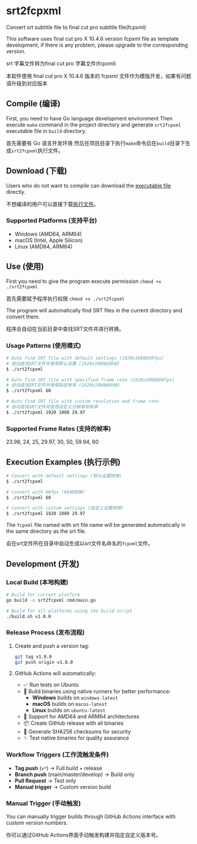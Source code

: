 # srt2fcpxml
Convert srt subtitle file to final cut pro subtitle file(fcpxml)

This software uses final cut pro X 10.4.6 version fcpxml file as template development, if there is any problem, please upgrade to the corresponding version.

srt 字幕文件转为final cut pro 字幕文件(fcpxml)

本软件使用 final cut pro X 10.4.6 版本的 fcpxml 文件作为模版开发，如果有问题请升级到对应版本


## Compile (编译)
First, you need to have Go language development environment
Then execute `make` command in the project directory and generate `srt2fcpxml` executable file in `build` directory.

首先需要有 Go 语言开发环境
然后在项目目录下执行`make`命令后在`build`目录下生成`srt2fcpxml`执行文件。

## Download (下载)
Users who do not want to compile can download the [executable file](https://github.com/334456777/srt2fcpxml/releases) directly.

不想编译的用户可以直接下载[执行文件](https://github.com/334456777/srt2fcpxml/releases)。

### Supported Platforms (支持平台)
- Windows (AMD64, ARM64)
- macOS (Intel, Apple Silicon) 
- Linux (AMD64, ARM64)

## Use (使用)
First you need to give the program execute permission `chmod +x ./srt2fcpxml`

首先需要赋予程序执行权限 `chmod +x ./srt2fcpxml`

The program will automatically find SRT files in the current directory and convert them.

程序会自动在当前目录中查找SRT文件并进行转换。

### Usage Patterns (使用模式)

```bash
# Auto find SRT file with default settings (1920x1080@30fps)
# 自动查找SRT文件并使用默认设置 (1920x1080@30帧)
$ ./srt2fcpxml

# Auto find SRT file with specified frame rate (1920x1080@60fps)
# 自动查找SRT文件并使用指定帧率 (1920x1080@60帧)
$ ./srt2fcpxml 60

# Auto find SRT file with custom resolution and frame rate
# 自动查找SRT文件并使用自定义分辨率和帧率
$ ./srt2fcpxml 1920 1080 29.97
```

### Supported Frame Rates (支持的帧率)
23.98, 24, 25, 29.97, 30, 50, 59.94, 60

## Execution Examples (执行示例)

```bash
# Convert with default settings (默认设置转换)
$ ./srt2fcpxml

# Convert with 60fps (60帧转换)
$ ./srt2fcpxml 60

# Convert with custom settings (自定义设置转换)
$ ./srt2fcpxml 1920 1080 29.97
```

The `fcpxml` file named with srt file name will be generated automatically in the same directory as the srt file.

会在srt文件所在目录中自动生成以srt文件名命名的`fcpxml`文件。

## Development (开发)

### Local Build (本地构建)
```bash
# Build for current platform
go build -o srt2fcpxml cmd/main.go

# Build for all platforms using the build script
./build.sh v1.0.0
```

### Release Process (发布流程)
1. Create and push a version tag:
   ```bash
   git tag v1.0.0
   git push origin v1.0.0
   ```

2. GitHub Actions will automatically:
   - ✅ Run tests on Ubuntu
   - 🔨 Build binaries using native runners for better performance:
     - **Windows** builds on `windows-latest`
     - **macOS** builds on `macos-latest` 
     - **Linux** builds on `ubuntu-latest`
   - 🎯 Support for AMD64 and ARM64 architectures
   - 📦 Create GitHub release with all binaries
   - 🔐 Generate SHA256 checksums for security
   - ✨ Test native binaries for quality assurance

### Workflow Triggers (工作流触发条件)
- **Tag push** (`v*`) → Full build + release
- **Branch push** (main/master/develop) → Build only 
- **Pull Request** → Test only
- **Manual trigger** → Custom version build

### Manual Trigger (手动触发)
You can manually trigger builds through GitHub Actions interface with custom version numbers.

你可以通过GitHub Actions界面手动触发构建并指定自定义版本号。
